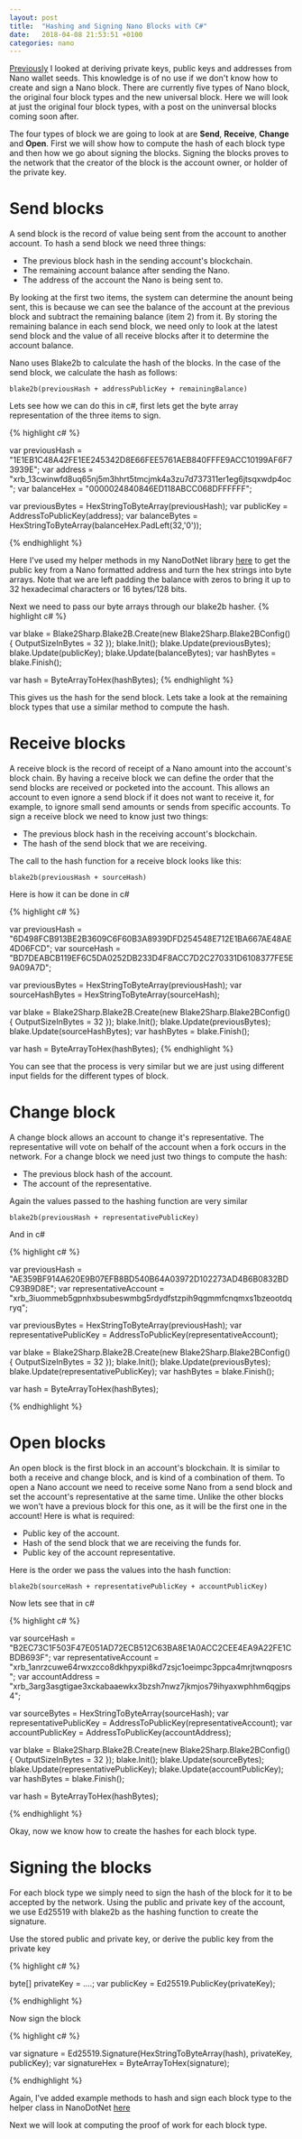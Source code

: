 ```yaml
---
layout: post
title:  "Hashing and Signing Nano Blocks with C#"
date:   2018-04-08 21:53:51 +0100
categories: nano
---
```


[Previously](/nano/2018/03/22/generating-nano-addresses.html) I looked at deriving private keys, public keys and addresses from Nano wallet seeds. This knowledge is of no use if we don't know how to create and sign a Nano block. There are currently five types of Nano block, the original four block types and the new universal block. Here we will look at just the original four block types, with a post on the uninversal blocks coming soon after. 

The four types of block we are going to look at are **Send**, **Receive**, **Change** and **Open**. First we will show how to compute the hash of each block type and then how we go about signing the blocks. Signing the blocks proves to the network that the creator of the block is the account owner, or holder of the private key.

# Send blocks

A send block is the record of value being sent from the account to another account. To hash a send block we need three things:

* The previous block hash in the sending account's blockchain.
* The remaining account balance after sending the Nano.
* The address of the account the Nano is being sent to.

By looking at the first two items, the system can determine the anount being sent, this is because we can see the balance of the account at the previous block and subtract the remaining balance (item 2) from it. By storing the remaining balance in each send block, we need only to look at the latest send block and the value of all receive blocks after it to determine the account balance.

Nano uses Blake2b to calculate the hash of the blocks. In the case of the send block, we calculate the hash as follows:

`blake2b(previousHash + addressPublicKey + remainingBalance)` 

Lets see how we can do this in c#, first lets get the byte array representation of the three items to sign.

{% highlight c# %}

var previousHash = "1E1EB1C48A42FE1EE245342D8E66FEE5761AEB840FFFE9ACC10199AF6F73939E";
var address = "xrb_13cwinwfd8uq65nj5m3hhrt5tmcjmk4a3zu7d737311er1eg6jtsqxwdp4oc";
var balanceHex = "0000024840846ED118ABCC068DFFFFFF";

var previousBytes = HexStringToByteArray(previousHash);
var publicKey = AddressToPublicKey(address);
var balanceBytes = HexStringToByteArray(balanceHex.PadLeft(32,'0'));

{% endhighlight %}

Here I've used my helper methods in my NanoDotNet library [here](https://github.com/Flufd/NanoDotNet/blob/master/NanoDotNet/Utils/Utils.cs) to get the public key from a Nano formatted address and turn the hex strings into byte arrays. Note that we are left padding the balance with zeros to bring it up to 32 hexadecimal characters or 16 bytes/128 bits.

Next we need to pass our byte arrays through our blake2b hasher.
{% highlight c# %}

var blake = Blake2Sharp.Blake2B.Create(new Blake2Sharp.Blake2BConfig() { OutputSizeInBytes = 32 });
blake.Init();
blake.Update(previousBytes);
blake.Update(publicKey);
blake.Update(balanceBytes);
var hashBytes = blake.Finish();

var hash =  ByteArrayToHex(hashBytes);
{% endhighlight %}

This gives us the hash for the send block. Lets take a look at the remaining block types that use a similar method to compute the hash.

# Receive blocks

A receive block is the record of receipt of a Nano amount into the account's block chain. By having a receive block we can define the order that the send blocks are received or pocketed into the account. This allows an account to even ignore a send block if it does not want to receive it, for example, to ignore small send amounts or sends from specific accounts. To sign a receive block we need to know just two things:

* The previous block hash in the receiving account's blockchain.
* The hash of the send block that we are receiving.

The call to the hash function for a receive block looks like this:

`blake2b(previousHash + sourceHash)`

Here is how it can be done in c#

{% highlight c# %}

var previousHash = "6D498FCB913BE2B3609C6F60B3A8939DFD254548E712E1BA667AE48AE4D06FCD";
var sourceHash = "BD7DEABCB119EF6C5DA0252DB233D4F8ACC7D2C270331D6108377FE5E9A09A7D";

var previousBytes = HexStringToByteArray(previousHash);
var sourceHashBytes = HexStringToByteArray(sourceHash);

var blake = Blake2Sharp.Blake2B.Create(new Blake2Sharp.Blake2BConfig() { OutputSizeInBytes = 32 });
blake.Init();
blake.Update(previousBytes);
blake.Update(sourceHashBytes);
var hashBytes = blake.Finish();

var hash = ByteArrayToHex(hashBytes);
{% endhighlight %}

You can see that the process is very similar but we are just using different input fields for the different types of block.

# Change block

A change block allows an account to change it's representative. The representative will vote on behalf of the account when a fork occurs in the network. For a change block we need just two things to compute the hash:

* The previous block hash of the account.
* The account of the representative.

Again the values passed to the hashing function are very similar

`blake2b(previousHash + representativePublicKey)`

And in c#

{% highlight c# %}

var previousHash = "AE359BF914A620E9B07EFB8BD540B64A03972D102273AD4B6B0832BDC93B9D8E";
var representativeAccount = "xrb_3iuommeb5gpnhxbsubeswmbg5rdydfstzpih9qgmmfcnqmxs1bzeootdqryq";

var previousBytes = HexStringToByteArray(previousHash);
var representativePublicKey = AddressToPublicKey(representativeAccount);

var blake = Blake2Sharp.Blake2B.Create(new Blake2Sharp.Blake2BConfig() { OutputSizeInBytes = 32 });
blake.Init();
blake.Update(previousBytes);
blake.Update(representativePublicKey);
var hashBytes = blake.Finish();

var hash = ByteArrayToHex(hashBytes);

{% endhighlight %}

# Open blocks

An open block is the first block in an account's blockchain. It is similar to both a receive and change block, and is kind of a combination of them. To open a Nano account we need to receive some Nano from a send block and set the account's representative at the same time. Unlike the other blocks we won't have a previous block for this one, as it will be the first one in the account! Here is what is required:

* Public key of the account.
* Hash of the send block that we are receiving the funds for.
* Public key of the account representative.

Here is the order we pass the values into the hash function:

`blake2b(sourceHash + representativePublicKey + accountPublicKey)`

Now lets see that in c#

{% highlight c# %}

var sourceHash = "B2EC73C1F503F47E051AD72ECB512C63BA8E1A0ACC2CEE4EA9A22FE1CBDB693F";
var representativeAccount = "xrb_1anrzcuwe64rwxzcco8dkhpyxpi8kd7zsjc1oeimpc3ppca4mrjtwnqposrs";
var accountAddress = "xrb_3arg3asgtigae3xckabaaewkx3bzsh7nwz7jkmjos79ihyaxwphhm6qgjps4";

var sourceBytes = HexStringToByteArray(sourceHash);
var representativePublicKey = AddressToPublicKey(representativeAccount);
var accountPublicKey = AddressToPublicKey(accountAddress);

var blake = Blake2Sharp.Blake2B.Create(new Blake2Sharp.Blake2BConfig() { OutputSizeInBytes = 32 });
blake.Init();
blake.Update(sourceBytes);
blake.Update(representativePublicKey);
blake.Update(accountPublicKey);
var hashBytes = blake.Finish();

var hash = ByteArrayToHex(hashBytes);

{% endhighlight %}

Okay, now we know how to create the hashes for each block type. 

# Signing the blocks

For each block type we simply need to sign the hash of the block for it to be accepted by the network. Using the public and private key of the account, we use Ed25519 with blake2b as the hashing function to create the signature. 

Use the stored public and private key, or derive the public key from the private key

{% highlight c# %}

byte[] privateKey = ....;
var publicKey = Ed25519.PublicKey(privateKey);

{% endhighlight %}

Now sign the block

{% highlight c# %}

var signature = Ed25519.Signature(HexStringToByteArray(hash), privateKey, publicKey);
var signatureHex =  ByteArrayToHex(signature);

{% endhighlight %}

Again, I've added example methods to hash and sign each block type to the helper class in NanoDotNet [here](https://github.com/Flufd/NanoDotNet/blob/master/NanoDotNet/Utils/Utils.cs)

Next we will look at computing the proof of work for each block type.
